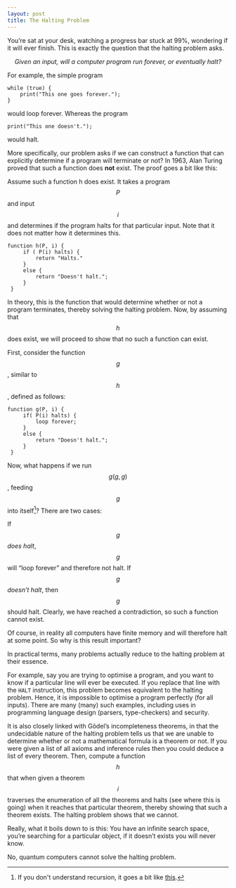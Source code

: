 ```yaml
---
layout: post
title: The Halting Problem
---
```


You’re sat at your desk, watching a progress bar stuck at 99%, wondering if it will ever finish. This is exactly the question that the halting problem asks.

*<center>Given an input, will a computer program run forever, or eventually halt?</center>*

For example, the simple program

```
while (true) {
    print("This one goes forever.");
}
```

would loop forever. Whereas the program

```
print("This one doesn't.");
```

would halt.

More specifically, our problem asks if we can construct a function that can explicitly determine if a program will terminate or not? In 1963, Alan Turing proved that such a function does **not** exist. The proof goes a bit like this:

Assume such a function h does exist. It takes a program $$P$$ and input $$i$$ and determines if the program halts for that particular input. Note that it does not matter how it determines this.

```
function h(P, i) {
     if ( P(i) halts) {
         return "Halts."
     }
     else {
         return "Doesn't halt.";
     }
 }
```

In theory, this is the function that would determine whether or not a program terminates, thereby solving the halting problem. Now, by assuming that $$h$$ does exist, we will proceed to show that no such a function can exist.

First, consider the function $$g$$, similar to $$h$$, defined as follows:

```
function g(P, i) {
     if( P(i) halts) {
         loop forever;
     }
     else {
         return "Doesn't halt.";
     }
 }
```

Now, what happens if we run $$g(g,g)$$, feeding $$g$$ into itself[^1]? 
There are two cases:

 If $$g$$ *does halt*, $$g$$ will “loop forever” and therefore not halt.
If $$g$$ *doesn’t halt*, then $$g$$ should halt.
Clearly, we have reached a contradiction, so such a function cannot exist.

Of course, in reality all computers have finite memory and will therefore halt at some point. So why is this result important?

In practical terms, many problems actually reduce to the halting problem at their essence.

For example, say you are trying to optimise a program, and you want to know if a particular line will ever be executed. If you replace that line with the `HALT` instruction, this problem becomes equivalent to the halting problem. Hence, it is impossible to optimise a program perfectly (for all inputs). There are many (many) such examples, including uses in programming language design (parsers, type-checkers) and security.

It is also closely linked with Gödel’s incompleteness theorems, in that the undecidable nature of the halting problem tells us that we are unable to determine whether or not a mathematical formula is a theorem or not. If you were given a list of all axioms and inference rules then you could deduce a list of every theorem. Then, compute a function $$h$$ that when given a theorem $$i$$ traverses the enumeration of all the theorems and halts (see where this is going) when it reaches that particular theorem, thereby showing that such a theorem exists. The halting problem shows that we cannot.

Really, what it boils down to is this: You have an infinite search space, you’re searching for a particular object, if it doesn’t exists you will never know.

No, quantum computers cannot solve the halting problem.

[^1]: If you don't understand recursion, it goes a bit like [this](sonjoonho.github.io/2017/12/28/the-halting-problem.html).
